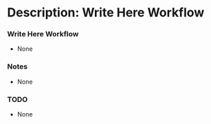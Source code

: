 # Description: Write Here Workflow

### Write Here Workflow
- None

### Notes
* None

### TODO
* None